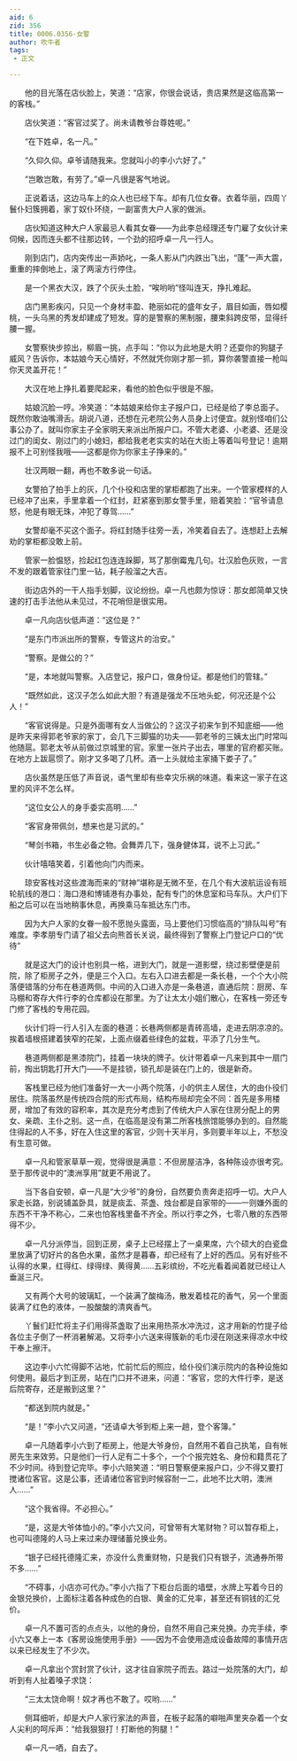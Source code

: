 ```yaml
---
aid: 6
zid: 356
title: 0006.0356-女警
author: 吹牛者
tags: 
 - 正文

---
```




　　他的目光落在店伙脸上，笑道：“店家，你很会说话，贵店果然是这临高第一的客栈。”

　　店伙笑道：“客官过奖了。尚未请教爷台尊姓呢。”

　　“在下姓卓，名一凡。”

　　“久仰久仰。卓爷请随我来。您就叫小的李小六好了。”

　　“岂敢岂敢，有劳了。”卓一凡很是客气地说。

　　正说着话，这边马车上的众人也已经下车。却有几位女眷。衣着华丽，四周丫鬟仆妇簇拥着，家丁奴仆环绕，一副富贵大户人家的做派。

　　店伙知道这种大户人家最忌人看其女眷——为此李总经理还专门雇了女伙计来伺候，因而连头都不往那边转，一个劲的招呼卓一凡一行人。

　　刚到店门，店内突传出一声娇叱，一条人影从门内跌出飞出，“蓬”一声大震，重重的摔倒地上，滚了两滚方行停住。

　　是一个黑衣大汉，跌了个灰头土脸，“唉哟哟”怪叫连天，挣扎难起。

　　店门黑影疾闪，只见一个身材丰盈、艳丽如花的盛年女子，眉目如画，唇如樱桃，一头乌黑的秀发却建成了短发。穿的是警察的黑制服，腰束斜跨皮带，显得纤腰一握。

　　女警察快步掠出，柳眉一挑，点手叫：“你以为此地是大明？还耍你的狗腿子威风？告诉你，本姑娘今天心情好，不然就凭你刚才那一抓，算你袭警直接一枪叫你天灵盖开花！”

　　大汉在地上挣扎着要爬起来，看他的脸色似乎很是不服。

　　姑娘沉脸一哼。冷笑道：“本姑娘来给你主子报户口，已经是给了李总面子。既然你敢油嘴滑舌。胡说八道，还想在元老院公务人员身上讨便宜。就别怪咱们公事公办了。就叫你家主子全家明天来派出所报户口。不管大老婆、小老婆、还是没过门的闺女、刚过门的小媳妇，都给我老老实实的站在大街上等着叫号登记！逾期报不上可别怪我哦——这都是你为你家主子挣来的。”

　　壮汉两眼一翻，再也不敢多说一句话。

　　女警拍了拍手上的灰，几个仆役和店里的掌柜都跑了出来。一个管家模样的人已经冲了出来，手里拿着一个红封，赶紧塞到那女警手里，赔着笑脸：“官爷请息怒，他是有眼无珠，冲犯了尊驾……”

　　女警却毫不买这个面子。将红封随手往旁一丢，冷笑着自去了。连想赶上去解劝的掌柜都没敢上前。

　　管家一脸愠怒，捡起红包连连跺脚，骂了那倒霉鬼几句。壮汉脸色灰败，一言不发的跟着管家往门里一钻，耗子般溜之大吉。

　　街边店外的一干人指手划脚，议论纷纷。卓一凡也颇为惊讶：那女郎简单又快速的打击手法他从未见过，不花哨但是很实用。

　　卓一凡向店伙低声道：“这位是？”

　　“是东门市派出所的警察，专管这片的治安。”

　　“警察。是做公的？”

　　“是，本地就叫警察。入店登记，报户口，做身份证。都是他们的管辖。”

　　“既然如此，这汉子怎么如此大胆？有道是强龙不压地头蛇，何况还是个公人！”

　　“客官说得是。只是外面哪有女人当做公的？这汉子初来乍到不知底细——他是昨天来得郭老爷家的家丁，会几下三脚猫的功夫——郭老爷的三姨太出门时常叫他随扈。郭老太爷从前做过京城里的官。家里一张片子出去，哪里的官府都买账。在地方上跋扈惯了。刚才又多喝了几杯。酒一上头就给主家捅下娄子了。”

　　店伙虽然是压低了声音说，语气里却有些幸灾乐祸的味道。看来这一家子在这里的风评不怎么样。

　　“这位女公人的身手委实高明……”

　　“客官身带佩剑，想来也是习武的。”

　　“琴剑书箱，书生必备之物。会舞弄几下，强身健体耳，说不上习武。”

　　伙计嘻嘻笑着，引着他向门内而来。

　　琼安客栈对这些渡海而来的“财神”堪称是无微不至，在几个有大波航运设有班轮航线的港口：海口港和博铺港有办事处，配有专门的休息室和马车队。大户们下船之后可以在当地稍事休息，再换乘马车抵达东门市。

　　因为大户人家的女眷一般不愿抛头露面，马上要他们习惯临高的“排队叫号”有难度。李孝朋专门请了祖父去向熊首长关说，最终得到了警察上门登记户口的“优待”

　　就是这大门的设计也别具一格，进到大门，就是一道影壁，绕过影壁便是前院，除了柜房子之外，便是三个入口。左右入口进去都是一条长巷，一个个大小院落便错落的分布在巷道两侧。中间的入口进入亦是一条巷道，直通后院：厨房、车马棚和寄存大件行李的仓库都设在那里。为了让太太小姐们散心，在客栈一旁还专门修了客栈的专用花园。

　　伙计们将一行人引入左面的巷道：长巷两侧都是青砖高墙，走进去阴凉凉的。挨着墙根搭建着狭窄的花架，上面点缀着些绿色的盆栽，平添了几分生气。

　　巷道两侧都是黑漆院门，挂着一块块的牌子。伙计带着卓一凡来到其中一扇门前，掏出钥匙打开大门——不是挂锁，锁孔却是装在门上的，很是新奇。

　　客栈里已经为他们准备好一大一小两个院落，小的供主人居住，大的由仆役们居住。院落虽然是传统四合院的形式布局，结构布局却完全不同：首先是多用楼房，增加了有效的容积率，其次是充分考虑到了传统大户人家在住房分配上的男女、亲疏、主仆之别。这一点，在临高是没有第二所客栈旅馆能够办到的。自然能住得起的人不多，好在入住这里的客官，少则十天半月，多则要半年以上，不愁没有生意可做。

　　卓一凡和管家草草一观，觉得很是满意：不但房屋洁净，各种陈设亦很考究。至于那传说中的“澳洲享用”就更不用说了。

　　当下各自安顿，卓一凡是“大少爷”的身份，自然要负责奔走招呼一切。大户人家走长路，别说铺盖卧具，就是痰盂、茶盏、烛台都是自家带的——一则嫌外面的东西不干净不称心，二来也怕客栈里备不齐全。所以行李之外，七零八散的东西带得不少。

　　卓一凡分派停当，回到正房，桌子上已经摆上了一桌果席，六个硕大的白瓷盘里放满了切好片的各色水果，虽然才是暮春，却已经有了上好的西瓜。另有好些不认得的水果，红得红、绿得绿、黄得黄……五彩缤纷，不吃光看着闻着就已经让人垂涎三尺。

　　又有两个大号的玻璃缸，一个装满了酸梅汤，散发着桂花的香气，另一个里面装满了红色的液体，一股酸酸的清爽香气。

　　丫鬟们赶忙将主子们用得茶盏取了出来用热茶水冲洗过，这才用新的竹提子给各位主子倒了一杯消暑解渴。又将李小六送来得簇新的毛巾浸在刚送来得凉水中绞干奉上擦汗。

　　这边李小六忙得脚不沾地，忙前忙后的照应，给仆役们演示院内的各种设施如何使用。最后才到正房，站在门口并不进来，问道：“客官，您的大件行李，是送后院寄存，还是搬到这里？”

　　“都送到院内就是。”

　　“是！”李小六又问道，“还请卓大爷到柜上来一趟，登个客簿。”

　　卓一凡随着李小六到了柜房上，他是大爷身份，自然用不着自己执笔，自有帐房先生来效劳。只是他们一行人足有二十多个，一个个报完姓名、身份和籍贯花了不少时间。待到登记完毕。李小六赔笑道：“明日警察便来报户口，少不得又要打搅诸位客官。这是公事，还请诸位客官到时候容耐一二，此地不比大明，澳洲人……”

　　“这个我省得。不必担心。”

　　“是，这是大爷体恤小的。”李小六又问，可曾带有大笔财物？可以暂存柜上，也可叫德隆的人马上来过来办理储蓄兑换业务。

　　“银子已经托德隆汇来，亦没什么贵重财物，只是我们只有银子，流通券所带不多……”

　　“不碍事，小店亦可代办。”李小六指了下柜台后面的墙壁，水牌上写着今日的金银兑换价，上面标注着各种成色的白银、黄金的汇兑率，甚至还有铜钱的汇兑价。

　　卓一凡不置可否的点点头，以他的身份，自然不用自己来兑换。办完手续，李小六又奉上一本《客房设施使用手册》——因为不会使用造成设备故障的事情开店以来已经发生了不少次。

　　卓一凡拿出个赏封赏了伙计，这才往自家院子而去。路过一处院落的大门，却听到有人扯着嗓子求饶：

　　“三太太饶命啊！奴才再也不敢了。哎哟……”

　　侧耳细听，却是大户人家行家法的声音，在板子起落的噼啪声里夹杂着一个女人尖利的呵斥声：“给我狠狠打！打断他的狗腿！”

　　卓一凡一哂，自去了。


